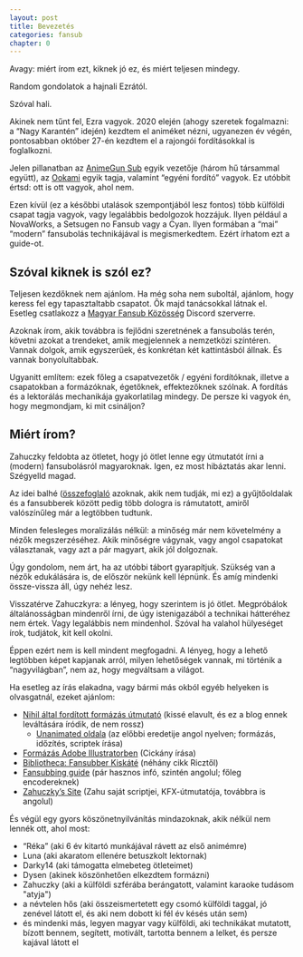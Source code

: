 ```yaml
---
layout: post
title: Bevezetés
categories: fansub
chapter: 0
---
```


Avagy: miért írom ezt, kiknek jó ez, és miért teljesen mindegy.

Random gondolatok a hajnali Ezrától.


Szóval hali.

Akinek nem tűnt fel, Ezra vagyok. 2020 elején (ahogy szeretek fogalmazni: a “Nagy Karantén” idején)
kezdtem el animéket nézni, ugyanezen év végén, pontosabban október 27-én kezdtem el a rajongói fordításokkal is foglalkozni.

Jelen pillanatban az [AnimeGun Sub](https://animegunsub.hu/) egyik vezetője (három hű társammal együtt), az [Ookami](https://www.ookami.hu/) egyik tagja,
valamint “egyéni fordító” vagyok. Ez utóbbit értsd: ott is ott vagyok, ahol nem.

Ezen kívül (ez a későbbi utalások szempontjából lesz fontos) több külföldi csapat tagja vagyok, vagy legalábbis bedolgozok hozzájuk.
Ilyen például a NovaWorks, a Setsugen no Fansub vagy a Cyan. Ilyen formában a “mai” “modern” fansubolás technikájával is megismerkedtem.
Ezért írhatom ezt a guide-ot.


## Szóval kiknek is szól ez?

Teljesen kezdőknek nem ajánlom. Ha még soha nem suboltál, ajánlom, hogy keress fel egy tapasztaltabb csapatot.
Ők majd tanácsokkal látnak el. Esetleg csatlakozz a [Magyar Fansub Közösség](https://discord.gg/gam4ZVWKvn) Discord szerverre.

Azoknak írom, akik továbbra is fejlődni szeretnének a fansubolás terén, követni azokat a trendeket, amik megjelennek a nemzetközi színtéren.
Vannak dolgok, amik egyszerűek, és konkrétan két kattintásból állnak. És vannak bonyolultabbak.

Ugyanitt említem: ezek főleg a csapatvezetők / egyéni fordítóknak, illetve a csapatokban a formázóknak, égetőknek, effektezőknek szólnak.
A fordítás és a lektorálás mechanikája gyakorlatilag mindegy. De persze ki vagyok én, hogy megmondjam, ki mit csináljon?


## Miért írom?

Zahuczky feldobta az ötletet, hogy jó ötlet lenne egy útmutatót írni a (modern) fansubolásról magyaroknak.
Igen, ez most hibáztatás akar lenni. Szégyelld magad.


Az idei balhé ([összefoglaló](https://forum.isshotosho.info/t/a-magyaranime-hu-sara-avagy-tiz-kilo-szekunderszegyen/2465/134) azoknak, akik nem tudják, mi ez) a gyűjtőoldalak és a fansubberek között pedig több dologra is rámutatott, amiről valószínűleg már a legtöbben tudtunk.

Minden felesleges moralizálás nélkül: a minőség már nem követelmény a nézők megszerzéséhez.
Akik minőségre vágynak, vagy angol csapatokat választanak, vagy azt a pár magyart, akik jól dolgoznak.

Úgy gondolom, nem árt, ha az utóbbi tábort gyarapítjuk. Szükség van a nézők edukálására is, de először nekünk kell lépnünk.
És amíg mindenki össze-vissza áll, úgy nehéz lesz.


Visszatérve Zahuczkyra: a lényeg, hogy szerintem is jó ötlet. Megpróbálok általánosságban mindenről írni, de úgy istenigazából a technikai hátteréhez nem értek.
Vagy legalábbis nem mindenhol. Szóval ha valahol hülyeséget írok, tudjátok, kit kell okolni.

Éppen ezért nem is kell mindent megfogadni. A lényeg, hogy a lehető legtöbben képet kapjanak arról, milyen lehetőségek vannak,
mi történik a “nagyvilágban”, nem az, hogy megváltsam a világot.


Ha esetleg az írás elakadna, vagy bármi más okból egyéb helyeken is olvasgatnál, ezeket ajánlom:
- [Nihil által fordított formázás útmutató](https://aegiformazas.wordpress.com/) (kissé elavult, és ez a blog ennek leváltására íródik, de nem rossz)
	- [Unanimated oldala](https://unanimated.github.io/) (az előbbi eredetije angol nyelven; formázás, időzítés, scriptek írása)
- [Formázás Adobe Illustratorben](https://aiformazas.weebly.com/#) (Cickány írása)
- [Bibliotheca: Fansubber Kiskáté](https://biblioteca.riczroninfactories.eu/tag/fansubber-kiskate/) (néhány cikk Ricztől)
- [Fansubbing guide](https://guideencodemoe-mkdocs.readthedocs.io/typesetting/aegisub/) (pár hasznos infó, szintén angolul; főleg encodereknek)
- [Zahuczky’s Site](https://zahuczky.com/) (Zahu saját scriptjei, KFX-útmutatója, továbbra is angolul)


És végül egy gyors köszönetnyilvánítás mindazoknak, akik nélkül nem lennék ott, ahol most:
- “Réka” (aki 6 év kitartó munkájával rávett az első animémre)
- Luna (aki akaratom ellenére betuszkolt lektornak)
- Darky14 (aki támogatta elmebeteg ötleteimet)
- Dysen (akinek köszönhetően elkezdtem formázni)
- Zahuczky (aki a külföldi szférába berángatott, valamint karaoke tudásom "atyja")
- a névtelen hős (aki összeismertetett egy csomó külföldi taggal, jó zenével látott el, és aki nem dobott ki fél év késés után sem)
- és mindenki más, legyen magyar vagy külföldi, aki technikákat mutatott, bízott bennem, segített, motivált, tartotta bennem a lelket, és persze kajával látott el
